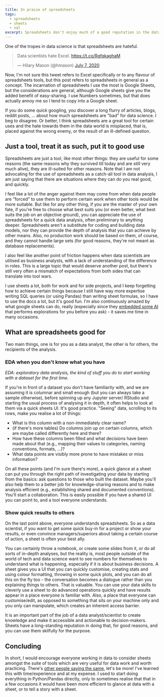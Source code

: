 ```yaml
---
title: In praise of spreadsheets
tags:
  - spreadsheets
  - sheets
  - sql
excerpt: Spreadsheets don't enjoy much of a good reputation in the data science circles. But I'd argue they're a great tool and deserve more respect.
---
```


One of the tropes in data science is that spreadsheets are hateful.

<blockquote class="twitter-tweet"><p lang="en" dir="ltr">Data scientists hate Excel. <a href="https://t.co/RgfqkaghaM">https://t.co/RgfqkaghaM</a></p>&mdash; Hilary Mason (@hmason) <a href="https://twitter.com/hmason/status/1280506742242148358?ref_src=twsrc%5Etfw">July 7, 2020</a></blockquote> <script async src="https://platform.twitter.com/widgets.js" charset="utf-8"></script>

Now, I'm not sure this tweet refers to Excel specifically or to any flavour of spreadsheets tools, but this post refers to spreadsheets in general as a concept. The incarnation of spreadsheets I use the most is Google Sheets, but the considerations are general, although Google sheets give you the added benefit of easy-sharing. I use Numbers sometimes, but that does actually annoy me so I tend to copy into a Google sheet.

If you do some quick googling, you discover a long flurry of articles, blogs, reddit posts, ... about how much spreadsheets are "bad" for data science. I beg to disagree. Or better, I think spreadsheets are a great tool for certain uses and the hate towards them in the data world is misplaced, that is, placed against the wrong enemy, or the result of an ill-defined question.

## Just a tool, treat it as such, put it to good use

Spreadsheets are just a tool, like most other things: they are useful for some reasons (the same reasons why they survived till today and are still very much alive), they are ill-suited for other reasons. Note that I am not advocating for the use of spreadsheets as a catch-all tool in data analysis, I am just saying that there are situations where they can do you real good, and quickly.

I feel like a lot of the anger against them may come from when data people are "forced" to use them to perform certain work when other tools would be more suitable. But like for any other thing, if you are the master of your own fate, if you're free to choose what best suits you (or even better, what best suits the job on an objective ground), you can appreciate the use of spreadsheets for a quick data analysis, often preliminary to anything deeper.
Spreadsheets aren't a substitute for coding and building data models, nor they can provide the depth of analysis that you can achieve by other means. Also, no production work should be based on them, of course, and they cannot handle large sets (for good reasons, they're not meant as database replacements).

I also feel like another point of friction happens when data scientists are utilised as business analysts, with a lack of understanding of the difference in roles. This is a large topic that would deserve another post, but there's still very often a mismatch of expectations from both sides that can translate into tool wars.

I use sheets a lot, both for work and for side projects, and I keep forgetting how to achieve certain things because I still have way more expertise writing SQL queries (or using Pandas) than writing sheet formulas, so I have to use the docs a lot, but it's good fun. I'm also continuously amazed by what google sheets can do, really (especially since they [embedded some AI](https://support.google.com/docs/answer/6280499?co=GENIE.Platform%3DDesktop&hl=en) that performs explorations for you before you ask) - it saves me time in many occasions.

## What are spreadsheets good for

Two main things, one is for you as a data analyst, the other is for others, the recipients of the analysis.

### EDA when you don't know what you have

*EDA: exploratory data analysis, the kind of stuff you do to start working with a dataset for the first time.*

If you're in front of a dataset you don't have familiarity with, and we are assuming it is columnar and small enough (but you can always take a sample otherwise), before spinning up any Jupyter server/ RStudio and starting the usual process of analysing it in depth, it often helps to look at them via a quick sheets UI. It's good practice. "Seeing" data, scrolling to its rows, make you realise a lot of things:

* What is this column with a non-immediately clear name?
* (if there's more tables) Do columns join up on certain columns, which are maybe called differently here and there?
* How have these columns been filled and what decisions have been made about that (e.g., mapping their values to categories, naming conventions, formats, ...)?
* What data points are visibly more prone to have mistakes or miss information?

On all these points (and I'm sure there's more), a quick glance at a sheet can put you through the right path of investigating your data by starting from the basics: ask questions to those who built the dataset. Maybe you'll also help them to a better job for knowledge-sharing reasons and to make analysis efficient (e.g., establishing shared and documented conventions). You'll start a collaboration.
This is easily possible if you have a shared UI you can point to, and a tool everyone understands.

### Show quick results to others

On the last point above, everyone understands spreadsheets. So as a data scientist, if you want to get some quick buy-in for a project or show your results, or even convince managers/superiors about taking a certain course of action, a sheet is often your best ally.

You can certainly throw a notebook, or create some slides from it, or do all sorts of in-depth analyses, but the reality is, most people outside of the world of tech and data science want to see numbers for themselves to understand what is happening, especially if it is about business decisions.
A sheet gives you a UI that you can quickly customise, creating stats and using colour formatting, throwing in some quick plots, and you can do all this on the fly too - the conversation becomes a dialogue rather than you explaining things to others. That is valuable. You can use your data skills to cleverly use a sheet to do advanced operations quickly and have results appear in a place everyone is familiar with. Also, a place that everyone can customise/edit, as opposed to something that sits on your machine only and you only can manipulate, which creates an inherent access barrier.

It is an important part of the job of a data analyst/scientist to create knowledge and make it accessible and actionable to decision-makers. Sheets have a long-standing reputation in doing that, for good reasons, and you can use them skilfully for the purpose.

## Concluding

In short, I would encourage everyone working in data to consider sheets amongst the suite of tools which are very useful for data work and worth practicing. There's [other people saying the same](https://towardsdatascience.com/dont-worry-excel-is-surprisingly-effective-4670c11ebaff), let's be more! I've learned this with time/experience and at my expense. I used to start doing everything in Python/Pandas directly, only to sometimes realise that that in a few occasions it would have been more efficient to glance at data with a sheet, or to tell a story with a sheet.
